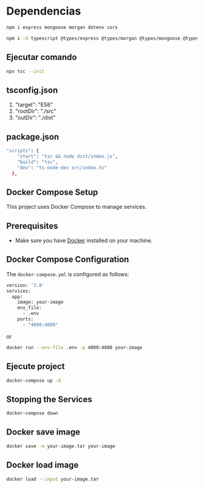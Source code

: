 # Dependencias

```bash
npm i express mongoose morgan dotenv cors
```

```bash
npm i -D typescript @types/express @types/morgan @types/mongoose @types/cors @types/node ts-node-dev
```

## Ejecutar comando

```bash
npx tsc --init
```

## tsconfig.json

1. "target": "ES6"
2. "rootDir": "./src"
3. "outDir": "./dist"

## package.json

```bash
"scripts": {
    "start": "tsc && node dist/index.js",
    "build": "tsc",
    "dev": "ts-node-dev src/index.ts"
  },
```

## Docker Compose Setup

This project uses Docker Compose to manage services.

## Prerequisites

- Make sure you have [Docker](https://www.docker.com/get-started) installed on your machine.

## Docker Compose Configuration

The `docker-compose.yml` is configured as follows:

```bash
version: '3.8'
services:
  app:
    image: your-image
    env_file:
      - .env
    ports:
      - "4000:4000"
```

or

```bash
docker run --env-file .env -p 4000:4000 your-image
```

## Ejecute project

```bash
docker-compose up -d
```

## Stopping the Services

```bash
docker-compose down
```

## Docker save image

```bash
docker save -o your-image.tar your-image
```

## Docker load image

```bash
docker load --input your-image.tar
```
